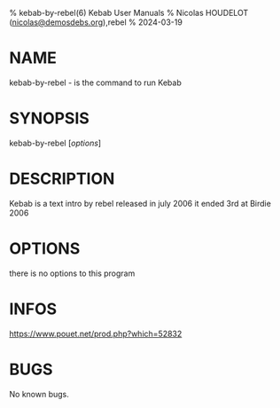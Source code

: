 % kebab-by-rebel(6) Kebab User Manuals
% Nicolas HOUDELOT (nicolas@demosdebs.org),rebel
% 2024-03-19

# NAME
kebab-by-rebel - is the command to run Kebab 

# SYNOPSIS
kebab-by-rebel [*options*]

# DESCRIPTION
Kebab  is a text intro by rebel released in july 2006
it ended 3rd at Birdie 2006


# OPTIONS
there is no options to this program

# INFOS
https://www.pouet.net/prod.php?which=52832

# BUGS
No known bugs.
